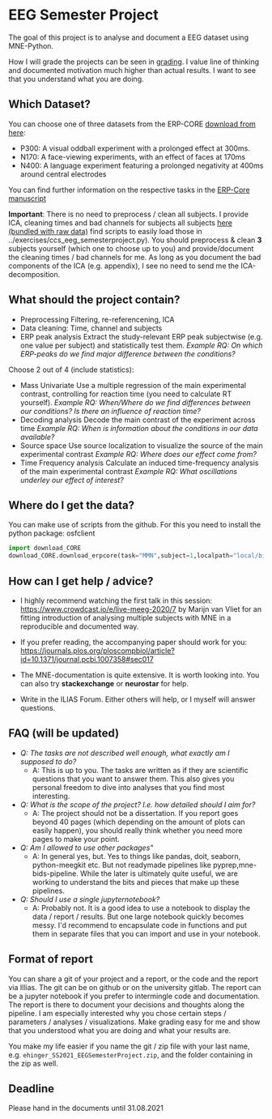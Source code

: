 # EEG Semester Project

The goal of this project is to analyse and document a EEG dataset using MNE-Python.

How I will grade the projects can be seen in [grading](grading.md). I value line of thinking and documented motivation much higher than actual results. I want to see that you understand what you are doing.

## Which Dataset?
You can choose one of three datasets from the ERP-CORE [download from here]( https://figshare.com/s/5dcdc5388d4b3f37296d):

- P300: A visual oddball experiment with a prolonged effect at 300ms.
- N170: A face-viewing experiments, with an effect of faces at 170ms
- N400: A language experiment featuring a prolonged negativity at 400ms around central electrodes

You can find further information on the respective tasks in the [ERP-Core manuscript](https://doi.org/10.1016/j.neuroimage.2020.117465)

**Important**: There is no need to preprocess / clean all subjects. I provide ICA, cleaning times and bad channels for subjects all subjects [here (bundled with raw data)]( https://figshare.com/s/5dcdc5388d4b3f37296d) find scripts to easily load those in ../exercises/ccs_eeg_semesterproject.py). You should preprocess & clean **3** subjects yourself (which one to choose up to you) and provide/document the cleaning times / bad channels for me. As long as you document the bad components of the ICA (e.g. appendix), I see no need to send me the ICA-decomposition.

## What should the project contain?
- Preprocessing
        Filtering, re-referencening, ICA
- Data cleaning:
        Time, channel and subjects
- ERP peak analysis
        Extract the study-relevant ERP peak subjectwise (e.g. one value per subject) and statistically test them. *Example RQ: On which ERP-peaks do we find major difference between the conditions?*

Choose 2 out of 4 (include statistics):
- Mass Univariate
        Use a multiple regression of the main experimental contrast, controlling for reaction time (you need to calculate RT yourself). *Example RQ: When/Where do we find differences between our conditions? Is there an influence of reaction time?*
- Decoding analysis
        Decode the main contrast of the experiment across time *Example RQ: When is information about the conditions in our data available?*
- Source space
        Use source localization to visualize the source of the main experimental contrast *Example RQ: Where does our effect come from?*
- Time Frequency analysis
        Calculate an induced time-frequency analysis of the main experimental contrast *Example RQ: What oscillations underley our effect of interest?*


## Where do I get the data?
You can make use of scripts from the github.
For this you need to install the python package: osfclient
```python
import download_CORE
download_CORE.download_erpcore(task="MMN",subject=1,localpath="local/bids/")
```

## How can I get help / advice?
- I highly recommend watching the first talk in this session: https://www.crowdcast.io/e/live-meeg-2020/7 by Marijn van Vliet for an fitting introduction of analysing multiple subjects with MNE in a reproducible and documented way.

- If you prefer reading, the accompanying paper should work for you: https://journals.plos.org/ploscompbiol/article?id=10.1371/journal.pcbi.1007358#sec017

- The MNE-documentation is quite extensive. It is worth looking into. You can also try **stackexchange** or **neurostar** for help.
- Write in the ILIAS Forum. Either others will help, or I myself will answer questions.

## FAQ (will be updated)
- *Q: The tasks are not described well enough, what exactly am I supposed to do?* 
  - A: This is up to you. The tasks are written as if they are scientific questions that you want to answer them. This also gives you personal freedom to dive into analyses that you find most interesting.
- *Q: What is the scope of the project? I.e. how detailed should I aim for?*
  - A: The project should not be a dissertation. If you report goes beyond 40 pages (which depending on the amount of plots can easily happen), you should really think whether you need more pages to make your point.
- *Q: Am I allowed to use other packages"* 
  - A: In general yes, but. Yes to things like pandas, doit, seaborn, python-meegkit etc. But not readymade pipelines like pyprep,mne-bids-pipeline. While the later is ultimately quite useful, we are working to understand the bits and pieces that make up these pipelines.
- *Q: Should I use a single jupyternotebook?*
  - A: Probably not. It is a good idea to use a notebook to display the data / report / results. But one large notebook quickly becomes messy. I'd recommend to encapsulate code in functions and put them in separate files that you can import and use in your notebook.

## Format of report
You can share a git of your project and a report, or the code and the report via Illias. The git can be on github or on the university gitlab. The report can be a jupyter notebook if you prefer to intermingle code and documentation. The report is there to document your decisions and thoughts along the pipeline. I am especially interested why you chose certain steps / parameters / analyses / visualizations. Make grading easy for me and show that you understood what you are doing and what your results are.

You make my life easier if you name the git / zip file with your last name, e.g. `ehinger_SS2021_EEGSemesterProject.zip`, and the folder containing in the zip as well.

## Deadline
Please hand in the documents until 31.08.2021

